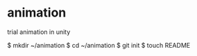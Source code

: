animation
=========

trial animation in unity

$ mkdir ~/animation
$ cd ~/animation
$ git init
$ touch README
